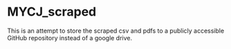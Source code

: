 # MYCJ_scraped
This is an attempt to store the scraped csv and pdfs to a publicly accessible GitHub repository instead of a google drive.
